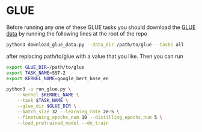 # GLUE

Before running any one of these GLUE tasks you should download the [GLUE data](https://gluebenchmark.com/tasks) by running the following lines at the root of the repo

```sh
python3 download_glue_data.py --data_dir /path/to/glue --tasks all
```

after replacing path/to/glue with a value that you like. Then you can run

```sh
export GLUE_DIR=/path/to/glue
export TASK_NAME=SST-2
export KERNEL_NAME=google_bert_base_en

python3 -u run_glue.py \
    --kernel $KERNEL_NAME \
    --task $TASK_NAME \
    --glue_dir $GLUE_DIR \
    --batch_size 32 --learning_rate 2e-5 \
    --finetuning_epochs_num 10 --distilling_epochs_num 5 \
    --load_pretrained_model --do_train
```

